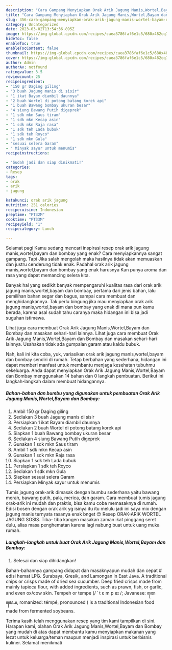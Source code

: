 ```yaml
---
description: "Cara Gampang Menyiapkan Orak Arik Jagung Manis,Wortel,Bayam dan Bombay yang Lezat Sekali"
title: "Cara Gampang Menyiapkan Orak Arik Jagung Manis,Wortel,Bayam dan Bombay yang Lezat Sekali"
slug: 356-cara-gampang-menyiapkan-orak-arik-jagung-manis-wortel-bayam-dan-bombay-yang-lezat-sekali
category: Uncategorized
date: 2023-03-02T13:54:36.895Z
image: https://img-global.cpcdn.com/recipes/caea3786faf6e1c5/680x482cq70/orak-arik-jagung-maniswortelbayam-dan-bombay-foto-resep-utama.jpg
hideToc: false
enableToc: true
enableTocContent: false
thumbnail: https://img-global.cpcdn.com/recipes/caea3786faf6e1c5/680x482cq70/orak-arik-jagung-maniswortelbayam-dan-bombay-foto-resep-utama.jpg
cover: https://img-global.cpcdn.com/recipes/caea3786faf6e1c5/680x482cq70/orak-arik-jagung-maniswortelbayam-dan-bombay-foto-resep-utama.jpg
author: Admin
authorAv: notfound
ratingvalue: 3.5
reviewcount: 25
recipeingredient:
- "150 gr Daging giling"
- "3 buah Jagung manis di sisir"
- "1 ikat Bayam diambil daunnya"
- "2 buah Wortel di potong batang korek api"
- "1 buah Bawang bombay ukuran besar"
- "4 siung Bawang Putih digeprek"
- "1 sdk mkn Saus tiram"
- "1 sdk mkn Kecap asin"
- "1 sdk mkn Raja rasa"
- "1 sdk teh Lada bubuk"
- "1 sdk teh Royco"
- "1 sdk mkn Gula"
- "sesuai selera Garam"
- " Minyak sayur untuk menumis"
recipeinstructions:

- "Sudah jadi dan siap dinikmati!"
categories:
- Resep
tags:
- orak
- arik
- jagung

katakunci: orak arik jagung 
nutrition: 251 calories
recipecuisine: Indonesian
preptime: "PT32M"
cooktime: "PT33M"
recipeyield: "1"
recipecategory: Lunch

---
```



Selamat pagi Kamu sedang mencari inspirasi resep orak arik jagung manis,wortel,bayam dan bombay yang enak? Cara menyiapkannya sangat gampang. Tapi Jika salah mengolah maka hasilnya tidak akan memuaskan dan justru cenderung tidak enak. Padahal orak arik jagung manis,wortel,bayam dan bombay yang enak harusnya Kan punya aroma dan rasa yang dapat memancing selera kita.


Banyak hal yang sedikit banyak mempengaruhi kualitas rasa dari orak arik jagung manis,wortel,bayam dan bombay, pertama dari jenis bahan, lalu pemilihan bahan segar dan bagus, sampai cara membuat dan menghidangkannya. Tak perlu bingung jika mau menyiapkan orak arik jagung manis,wortel,bayam dan bombay yang enak di mana pun kamu berada, karena asal sudah tahu caranya maka hidangan ini bisa jadi suguhan istimewa.

Lihat juga cara membuat Orak Arik Jagung Manis,Wortel,Bayam dan Bombay dan masakan sehari-hari lainnya. Lihat juga cara membuat Orak Arik Jagung Manis,Wortel,Bayam dan Bombay dan masakan sehari-hari lainnya. Usahakan tidak ada gumpalan garam atau kaldu bubuk.


Nah, kali ini kita coba, yuk, variasikan orak arik jagung manis,wortel,bayam dan bombay sendiri di rumah. Tetap berbahan yang sederhana, hidangan ini dapat memberi manfaat untuk membantu menjaga kesehatan tubuhmu sekeluarga. Anda dapat menyiapkan Orak Arik Jagung Manis,Wortel,Bayam dan Bombay menggunakan 14 bahan dan 0 langkah pembuatan. Berikut ini langkah-langkah dalam membuat hidangannya.

<!--inarticleads1-->

##### Bahan-bahan dan bumbu yang digunakan untuk pembuatan Orak Arik Jagung Manis,Wortel,Bayam dan Bombay:

1. Ambil 150 gr Daging giling
1. Sediakan 3 buah Jagung manis di sisir
1. Persiapkan 1 ikat Bayam diambil daunnya
1. Sediakan 2 buah Wortel di potong batang korek api
1. Siapkan 1 buah Bawang bombay ukuran besar
1. Sediakan 4 siung Bawang Putih digeprek
1. Gunakan 1 sdk mkn Saus tiram
1. Ambil 1 sdk mkn Kecap asin
1. Gunakan 1 sdk mkn Raja rasa
1. Siapkan 1 sdk teh Lada bubuk
1. Persiapkan 1 sdk teh Royco
1. Sediakan 1 sdk mkn Gula
1. Siapkan sesuai selera Garam
1. Persiapkan  Minyak sayur untuk menumis


Tumis jagung orak-arik dimasak dengan bumbu sederhana yaitu bawang merah, bawang putih, pala, merica, dan garam. Cara membuat tumis jagung orak-arik ini mudah dan praktis, bisa kamu coba memasaknya di rumah. Edisi bosen dengan orak arik yg isinya itu itu melulu jadi ini saya mix dengan jagung manis ternyata rasanya enak bnget 😊 Resep ORAK-ARIK WORTEL JAGUNG SOSIS. Tiba- tiba kangen masakan zaman ikat pinggang seret dulu, alias masa penghematan karena lagi nabung buat untuk uang muka rumah. 

<!--inarticleads2-->

##### Langkah-langkah untuk buat Orak Arik Jagung Manis,Wortel,Bayam dan Bombay:


1. Selesai dan siap dihidangkan!

Bahan-bahannya gampang didapat dan masaknyapun mudah dan cepat # edisi hemat LPG. Surabaya, Gresik, and Lamongan in East Java. A traditional chips or crisps made of dried sea cucumber. Deep fried crisps made from mainly tapioca flour, with added ingredients, such as prawn, fish, or garlic, and even ox/cow skin. Tempeh or tempe (/ ˈ t ɛ m p eɪ /; Javanese: ꦠꦺꦩ꧀ꦥꦺ, romanized: témpé, pronounced ) is a traditional Indonesian food made from fermented soybeans. 

Terima kasih telah menggunakan resep yang tim kami tampilkan di sini. Harapan kami, olahan Orak Arik Jagung Manis,Wortel,Bayam dan Bombay yang mudah di atas dapat membantu kamu menyiapkan makanan yang lezat untuk keluarga/teman maupun menjadi inspirasi untuk berbisnis kuliner. Selamat menikmati
